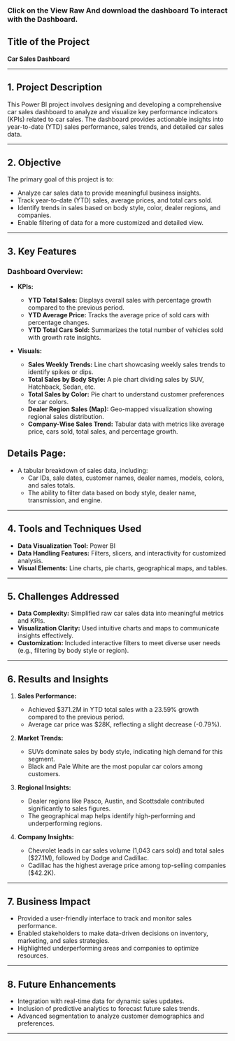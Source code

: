 ### Click on the View Raw And download the dashboard To interact with the Dashboard.


## **Title of the Project**
**Car Sales Dashboard**

---

## **1. Project Description**
This Power BI project involves designing and developing a comprehensive car sales dashboard to analyze and visualize key performance indicators (KPIs) related to car sales. The dashboard provides actionable insights into year-to-date (YTD) sales performance, sales trends, and detailed car sales data.

---

## **2. Objective**
The primary goal of this project is to:
- Analyze car sales data to provide meaningful business insights.
- Track year-to-date (YTD) sales, average prices, and total cars sold.
- Identify trends in sales based on body style, color, dealer regions, and companies.
- Enable filtering of data for a more customized and detailed view.

---

## **3. Key Features**
### Dashboard Overview:
- **KPIs:**
  - **YTD Total Sales:** Displays overall sales with percentage growth compared to the previous period.
  - **YTD Average Price:** Tracks the average price of sold cars with percentage changes.
  - **YTD Total Cars Sold:** Summarizes the total number of vehicles sold with growth rate insights.

- **Visuals:**
  - **Sales Weekly Trends:** Line chart showcasing weekly sales trends to identify spikes or dips.
  - **Total Sales by Body Style:** A pie chart dividing sales by SUV, Hatchback, Sedan, etc.
  - **Total Sales by Color:** Pie chart to understand customer preferences for car colors.
  - **Dealer Region Sales (Map):** Geo-mapped visualization showing regional sales distribution.
  - **Company-Wise Sales Trend:** Tabular data with metrics like average price, cars sold, total sales, and percentage growth.

## Details Page:
- A tabular breakdown of sales data, including:
  - Car IDs, sale dates, customer names, dealer names, models, colors, and sales totals.
  - The ability to filter data based on body style, dealer name, transmission, and engine.

---

## **4. Tools and Techniques Used**
- **Data Visualization Tool:** Power BI
- **Data Handling Features:** Filters, slicers, and interactivity for customized analysis.
- **Visual Elements:** Line charts, pie charts, geographical maps, and tables.

---

## **5. Challenges Addressed**
- **Data Complexity:** Simplified raw car sales data into meaningful metrics and KPIs.
- **Visualization Clarity:** Used intuitive charts and maps to communicate insights effectively.
- **Customization:** Included interactive filters to meet diverse user needs (e.g., filtering by body style or region).

---

## **6. Results and Insights**
1. **Sales Performance:**
   - Achieved $371.2M in YTD total sales with a 23.59% growth compared to the previous period.
   - Average car price was $28K, reflecting a slight decrease (-0.79%).

2. **Market Trends:**
   - SUVs dominate sales by body style, indicating high demand for this segment.
   - Black and Pale White are the most popular car colors among customers.

3. **Regional Insights:**
   - Dealer regions like Pasco, Austin, and Scottsdale contributed significantly to sales figures.
   - The geographical map helps identify high-performing and underperforming regions.

4. **Company Insights:**
   - Chevrolet leads in car sales volume (1,043 cars sold) and total sales ($27.1M), followed by Dodge and Cadillac.
   - Cadillac has the highest average price among top-selling companies ($42.2K).

---

## **7. Business Impact**
- Provided a user-friendly interface to track and monitor sales performance.
- Enabled stakeholders to make data-driven decisions on inventory, marketing, and sales strategies.
- Highlighted underperforming areas and companies to optimize resources.

---

## **8. Future Enhancements**
- Integration with real-time data for dynamic sales updates.
- Inclusion of predictive analytics to forecast future sales trends.
- Advanced segmentation to analyze customer demographics and preferences.

---
